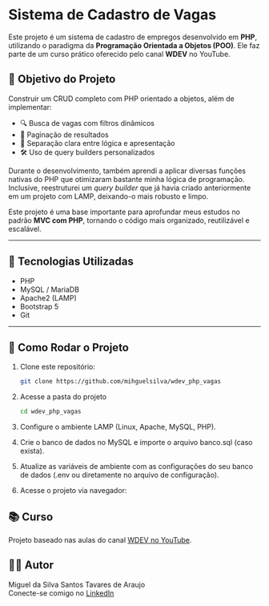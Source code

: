 # Sistema de Cadastro de Vagas

Este projeto é um sistema de cadastro de empregos desenvolvido em **PHP**, utilizando o paradigma da **Programação Orientada a Objetos (POO)**. Ele faz parte de um curso prático oferecido pelo canal **WDEV** no YouTube.

## 📌 Objetivo do Projeto

Construir um CRUD completo com PHP orientado a objetos, além de implementar:

- 🔍 Busca de vagas com filtros dinâmicos  
- 📄 Paginação de resultados  
- 🧱 Separação clara entre lógica e apresentação  
- 🛠️ Uso de query builders personalizados  

Durante o desenvolvimento, também aprendi a aplicar diversas funções nativas do PHP que otimizaram bastante minha lógica de programação. Inclusive, reestruturei um *query builder* que já havia criado anteriormente em um projeto com LAMP, deixando-o mais robusto e limpo.

Este projeto é uma base importante para aprofundar meus estudos no padrão **MVC com PHP**, tornando o código mais organizado, reutilizável e escalável.

---

## 🧰 Tecnologias Utilizadas

- PHP
- MySQL / MariaDB
- Apache2 (LAMP)
- Bootstrap 5
- Git

---

## 🚀 Como Rodar o Projeto

1. Clone este repositório:
   ```bash
   git clone https://github.com/mihguelsilva/wdev_php_vagas
   ```
2. Acesse a pasta do projeto
    ```bash
    cd wdev_php_vagas
    ```
3. Configure o ambiente LAMP (Linux, Apache, MySQL, PHP).

4. Crie o banco de dados no MySQL e importe o arquivo banco.sql (caso exista).

5. Atualize as variáveis de ambiente com as configurações do seu banco de dados (.env ou diretamente no arquivo de configuração).

6. Acesse o projeto via navegador:

## 📚 Curso

Projeto baseado nas aulas do canal [WDEV no YouTube](https://www.youtube.com/@WDEV).

## 🧑‍💻 Autor

Miguel da Silva Santos Tavares de Araujo  
Conecte-se comigo no [LinkedIn](https://www.linkedin.com/in/mihguel-da-silva-santos-tavares-de-araujo/)